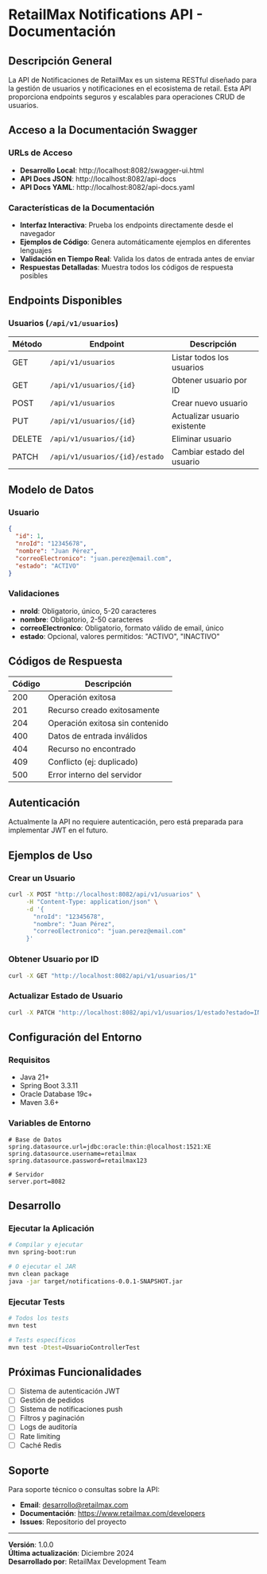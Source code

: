 # RetailMax Notifications API - Documentación

## Descripción General

La API de Notificaciones de RetailMax es un sistema RESTful diseñado para la gestión de usuarios y notificaciones en el ecosistema de retail. Esta API proporciona endpoints seguros y escalables para operaciones CRUD de usuarios.

## Acceso a la Documentación Swagger

### URLs de Acceso

- **Desarrollo Local**: http://localhost:8082/swagger-ui.html
- **API Docs JSON**: http://localhost:8082/api-docs
- **API Docs YAML**: http://localhost:8082/api-docs.yaml

### Características de la Documentación

- **Interfaz Interactiva**: Prueba los endpoints directamente desde el navegador
- **Ejemplos de Código**: Genera automáticamente ejemplos en diferentes lenguajes
- **Validación en Tiempo Real**: Valida los datos de entrada antes de enviar
- **Respuestas Detalladas**: Muestra todos los códigos de respuesta posibles

## Endpoints Disponibles

### Usuarios (`/api/v1/usuarios`)

| Método | Endpoint | Descripción |
|--------|----------|-------------|
| GET | `/api/v1/usuarios` | Listar todos los usuarios |
| GET | `/api/v1/usuarios/{id}` | Obtener usuario por ID |
| POST | `/api/v1/usuarios` | Crear nuevo usuario |
| PUT | `/api/v1/usuarios/{id}` | Actualizar usuario existente |
| DELETE | `/api/v1/usuarios/{id}` | Eliminar usuario |
| PATCH | `/api/v1/usuarios/{id}/estado` | Cambiar estado del usuario |

## Modelo de Datos

### Usuario

```json
{
  "id": 1,
  "nroId": "12345678",
  "nombre": "Juan Pérez",
  "correoElectronico": "juan.perez@email.com",
  "estado": "ACTIVO"
}
```

### Validaciones

- **nroId**: Obligatorio, único, 5-20 caracteres
- **nombre**: Obligatorio, 2-50 caracteres
- **correoElectronico**: Obligatorio, formato válido de email, único
- **estado**: Opcional, valores permitidos: "ACTIVO", "INACTIVO"

## Códigos de Respuesta

| Código | Descripción |
|--------|-------------|
| 200 | Operación exitosa |
| 201 | Recurso creado exitosamente |
| 204 | Operación exitosa sin contenido |
| 400 | Datos de entrada inválidos |
| 404 | Recurso no encontrado |
| 409 | Conflicto (ej: duplicado) |
| 500 | Error interno del servidor |

## Autenticación

Actualmente la API no requiere autenticación, pero está preparada para implementar JWT en el futuro.

## Ejemplos de Uso

### Crear un Usuario

```bash
curl -X POST "http://localhost:8082/api/v1/usuarios" \
     -H "Content-Type: application/json" \
     -d '{
       "nroId": "12345678",
       "nombre": "Juan Pérez",
       "correoElectronico": "juan.perez@email.com"
     }'
```

### Obtener Usuario por ID

```bash
curl -X GET "http://localhost:8082/api/v1/usuarios/1"
```

### Actualizar Estado de Usuario

```bash
curl -X PATCH "http://localhost:8082/api/v1/usuarios/1/estado?estado=INACTIVO"
```

## Configuración del Entorno

### Requisitos

- Java 21+
- Spring Boot 3.3.11
- Oracle Database 19c+
- Maven 3.6+

### Variables de Entorno

```properties
# Base de Datos
spring.datasource.url=jdbc:oracle:thin:@localhost:1521:XE
spring.datasource.username=retailmax
spring.datasource.password=retailmax123

# Servidor
server.port=8082
```

## Desarrollo

### Ejecutar la Aplicación

```bash
# Compilar y ejecutar
mvn spring-boot:run

# O ejecutar el JAR
mvn clean package
java -jar target/notifications-0.0.1-SNAPSHOT.jar
```

### Ejecutar Tests

```bash
# Todos los tests
mvn test

# Tests específicos
mvn test -Dtest=UsuarioControllerTest
```

## Próximas Funcionalidades

- [ ] Sistema de autenticación JWT
- [ ] Gestión de pedidos
- [ ] Sistema de notificaciones push
- [ ] Filtros y paginación
- [ ] Logs de auditoría
- [ ] Rate limiting
- [ ] Caché Redis

## Soporte

Para soporte técnico o consultas sobre la API:

- **Email**: desarrollo@retailmax.com
- **Documentación**: https://www.retailmax.com/developers
- **Issues**: Repositorio del proyecto

---

**Versión**: 1.0.0  
**Última actualización**: Diciembre 2024  
**Desarrollado por**: RetailMax Development Team 